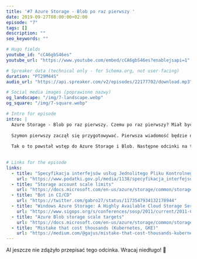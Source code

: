 ```yaml
---
title: '#7 Azure Storage - Blob po raz pierwszy '
date: 2019-09-27T08:00:00+02:00
episode: "7"
tags: []
description: ""
seo_keywords: ""

# Hugo fields
youtube_id: "cCA6gbS46es"
youtube_url: "https://www.youtube.com/embed/cCA6gbS46es?enablejsapi=1"

# Spreaker data (technical only - for Schema.org, not user-facing)
duration: "PT29M44S"
audio_url: "https://api.spreaker.com/v2/episodes/22177702/download.mp3"

# Social media images (poprawione nazwy)
og_landscape: "/img/7-landscape.webp"
og_square: "/img/7-square.webp"

# Intro for episode
intro: |
  Azure Storage - Blob po raz pierwszy. Czemu po raz pierwszy? Miał być prosty odcinek o cały Azure Storage.
  
  Szymon pierwszy zaczął się przygotowywać. Pierwsza wiadomość będzie nuda, druga będzie super! Wspólne przejście przez materiał – tego jest za dużo!
  
  Tak o to powstał wstęp do Azure Storage i Blob. Następne odcinki na ten temat w drodze!
  

# Links for the episode
links:
  - title: "Specyfikacja interfejsów usług Jednolitego Pliku Kontrolnego (JPK)"
    url: "https://www.podatki.gov.pl/media/1138/specyfikacja_interfejsow_uslug_jpk_wersja_2_3.pdf"
  - title: "Storage account scale limits"
    url: "https://docs.microsoft.com/en-us/azure/storage/common/storage-scalability-targets#storage-account-scale-limits"
  - title: "Bot in CI/CD"
    url: "https://twitter.com/gabro27/status/1173547934132178944"
  - title: "Windows Azure Storage: A Highly Available Cloud Storage Service with Strong Consistency"
    url: "https://www.sigops.org/s/conferences/sosp/2011/current/2011-Cascais/11-calder-online.pdf"
  - title: "Azure Blob storage scale targets"
    url: "https://docs.microsoft.com/en-us/azure/storage/common/storage-scalability-targets#azure-blob-storage-scale-targets"
  - title: "Mistake that cost thousands (Kubernetes, GKE)"
    url: "https://medium.com/@gajus/mistake-that-cost-thousands-kubernetes-gke-2212ea663e1f"
---
```


AI jeszcze nie zdążyło przepisać tego odcinka. Wracaj niedługo! 🤖